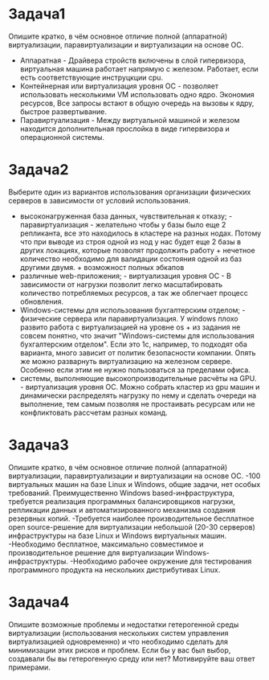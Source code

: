 # Задача1
Опишите кратко, в чём основное отличие полной (аппаратной) виртуализации, паравиртуализации и виртуализации на основе ОС.

- Аппаратная - Драйвера стройств включены в слой гипервизора, виртуальная машина работает напрямую с железом. Работает, если есть соответствующие инструцкции cpu.
- Контейнерная или виртуализация уровня ОС -  позволяет использовать несколькими VM использовать одно ядро. Экономия ресурсов, Все запросы встают в общую очередь на вызовы к ядру, быстрое развертывание.
- Паравиртуализация - Между виртуальной машиной и железом находится дополнительная прослойка в виде гипервизора и операционной системы.


# Задача2
Выберите один из вариантов использования организации физических серверов в зависимости от условий использования.

- высоконагруженная база данных, чувствительная к отказу; - паравиртуализация - желательно чтобы у базы было еще 2 репликанта, все это находилось в кластере на разных нодах. Потому что при выводе из строя одной из нод у нас будет еще 2 базы в других локациях, которые позволят продолжить работу + нечетное количество необходимо для валидации состояния одной из баз другими двумя. + возможност полных эбкапов
- различные web-приложения; - виртуализация уровня ОС - В зависимости от нагрузки позволит легко масштабировать количество потребляемых ресурсов, а так же облегчает процесс обновления.
- Windows-системы для использования бухгалтерским отделом; - физические сервера или паравиртуализация. У windows плохо развито работа с виртуализацией на уровне os + из задания не совсем понятно, что значит "Windows-системы для использования бухгалтерским отделом". Если это 1с, например, то подходят оба варианта, много зависит от политик безопасности компании. Опять же можно разварнуть виртуализацию на железном сервере. Особенно если этим не нужно пользоваться за пределами офиса. 
- системы, выполняющие высокопроизводительные расчёты на GPU. - виртуализация уровня ОС. Можно собрать кластер из gpu машин и динамически распределять нагрузку по нему и сделать очереди на выполнение, тем самым позволяя не простаивать ресурсам или не конфликтовать рассчетам разных команд.

# Задача3
Опишите кратко, в чём основное отличие полной (аппаратной) виртуализации, паравиртуализации и виртуализации на основе ОС.
-100 виртуальных машин на базе Linux и Windows, общие задачи, нет особых требований. Преимущественно Windows based-инфраструктура, требуется реализация программных балансировщиков нагрузки, репликации данных и автоматизированного механизма создания резервных копий.
-Требуется наиболее производительное бесплатное open source-решение для виртуализации небольшой (20-30 серверов) инфраструктуры на базе Linux и Windows виртуальных машин.
-Необходимо бесплатное, максимально совместимое и производительное решение для виртуализации Windows-инфраструктуры.
-Необходимо рабочее окружение для тестирования программного продукта на нескольких дистрибутивах Linux.

# Задача4
Опишите возможные проблемы и недостатки гетерогенной среды виртуализации (использования нескольких систем управления виртуализацией одновременно) и что необходимо сделать для минимизации этих рисков и проблем. Если бы у вас был выбор, создавали бы вы гетерогенную среду или нет? Мотивируйте ваш ответ примерами.
